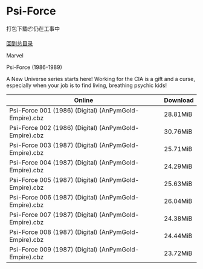 # Psi-Force

打包下载📦仍在工事中

[回到总目录](/Catalogs.md)

Marvel

Psi-Force (1986-1989)

A New Universe series starts here! Working for the CIA is a gift and a curse, especially when your job is to find living, breathing psychic kids!





Online | Download
--- | ---
Psi-Force 001 (1986) (Digital) (AnPymGold-Empire).cbz | 28.81MiB
Psi-Force 002 (1986) (Digital) (AnPymGold-Empire).cbz | 30.76MiB
Psi-Force 003 (1987) (Digital) (AnPymGold-Empire).cbz | 25.71MiB
Psi-Force 004 (1987) (Digital) (AnPymGold-Empire).cbz | 24.29MiB
Psi-Force 005 (1987) (Digital) (AnPymGold-Empire).cbz | 25.63MiB
Psi-Force 006 (1987) (Digital) (AnPymGold-Empire).cbz | 26.04MiB
Psi-Force 007 (1987) (Digital) (AnPymGold-Empire).cbz | 24.38MiB
Psi-Force 008 (1987) (Digital) (AnPymGold-Empire).cbz | 24.44MiB
Psi-Force 009 (1987) (Digital) (AnPymGold-Empire).cbz | 23.72MiB